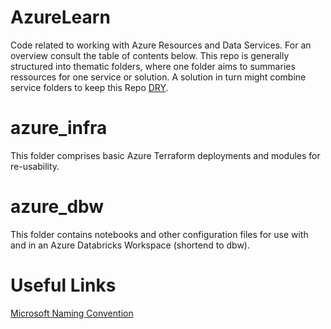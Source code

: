 # AzureLearn
Code related to working with Azure Resources and Data Services. For an overview consult the table of contents below. This repo is generally structured into thematic folders, where one folder aims to summaries ressources for one service or solution. A solution in turn might combine service folders to keep this Repo [DRY](https://en.wikipedia.org/wiki/Don%27t_repeat_yourself).

# azure_infra
This folder comprises basic Azure Terraform deployments and modules for re-usability.

# azure_dbw
This folder contains notebooks and other configuration files for use with and in an Azure Databricks Workspace (shortend to dbw).
# Useful Links
[Microsoft Naming Convention](https://learn.microsoft.com/en-us/azure/cloud-adoption-framework/ready/azure-best-practices/resource-abbreviations)
